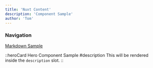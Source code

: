 ```yaml
---
title: 'Nuxt Content'
description: 'Component Sample'
author: 'Tom'
---
```


### Navigation

[Markdown Sample](/cms/markdown)

::heroCard
Hero Component Sample
#description
This will be rendered inside the `description` slot.
::
